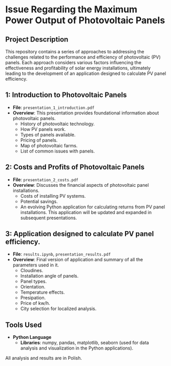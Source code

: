 # Issue Regarding the Maximum Power Output of Photovoltaic Panels

## Project Description
This repository contains a series of approaches to addressing the challenges related to the performance and efficiency of photovoltaic (PV) panels. Each approach considers various factors influencing the effectiveness and profitability of solar energy installations, ultimately leading to the development of an application designed to calculate PV panel efficiency.

##  1: Introduction to Photovoltaic Panels
- **File**: `presentation_1_introduction.pdf`
- **Overview**: This presentation provides foundational information about photovoltaic panels.
  - History of photovoltaic technology.
  - How PV panels work.
  - Types of panels available.
  - Pricing of panels.
  - Map of photovoltaic farms.
  - List of common issues with panels.

## 2: Costs and Profits of Photovoltaic Panels
- **File**: `presentation_2_costs.pdf`
- **Overview**: Discusses the financial aspects of photovoltaic panel installations.
  - Costs of installing PV systems.
  - Potential savings.
  - An evolving Python application for calculating returns from PV panel installations. This application will be updated and expanded in subsequent presentations.
 
## 3: Application designed to calculate PV panel efficiency.
- **File**: `results.ipynb`, `presentation_results.pdf` 
- **Overview**: Final version of application and summary of all the parameters used in it.
  - Cloudines.
  - Installation angle of panels.
  - Panel types.
  - Orientation.
  - Temperature effects.
  - Presipation.
  - Price of kw/h.
  - City selection for localized analysis.

## Tools Used
- **Python Language**
  - **Libraries**: numpy, pandas, matplotlib, seaborn (used for data analysis and visualization in the Python applications).

All analysis and results are in Polish.
